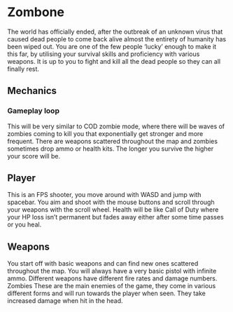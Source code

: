 # Zombone
The world has officially ended, after the outbreak of an unknown virus that caused dead people to come back alive almost the entirety of humanity has been wiped out. You are one of the few people ‘lucky’ enough to make it this far, by utilising your survival skills and proficiency with various weapons. It is up to you to fight and kill all the dead people so they can all finally rest. 
## Mechanics
### Gameplay loop
This will be very similar to COD zombie mode, where there will be waves of zombies coming to kill you that exponentially get stronger and more frequent. There are weapons scattered throughout the map and zombies sometimes drop ammo or health kits. The longer you survive the higher your score will be. 
## Player
This is an FPS shooter, you move around with WASD and jump with spacebar. You aim and shoot with the mouse buttons and scroll through your weapons with the scroll wheel. Health will be like Call of Duty where your HP loss isn’t permanent but fades away either after some time passes or you heal. 
## Weapons
You start off with basic weapons and can find new ones scattered throughout the map. You will always have a very basic pistol with infinite ammo. Different weapons have different fire rates and damage numbers. 
Zombies
These are the main enemies of the game, they come in various different forms and will run towards the player when seen. They take increased damage when hit in the head.
